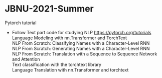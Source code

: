 # JBNU-2021-Summer
Pytorch tutorial<br>
- Follow Text part code for studying NLP https://pytorch.org/tutorials<br>
  Language Modeling with nn.Transformer and TorchText<br>
  NLP From Scratch: Classifying Names with a Character-Level RNN<br>
  NLP From Scratch: Generating Names with a Character-Level RNN<br>
  NLP From Scratch: Translation with a Sequence to Sequence Network and Attention<br>
  Text classification with the torchtext library<br>
  Language Translation with nn.Transformer and torchtext
  
